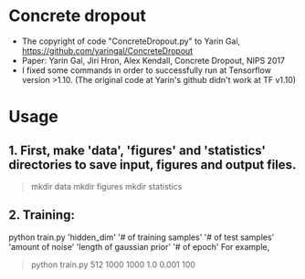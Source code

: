 # Concrete dropout 

* The copyright of code "ConcreteDropout.py" to Yarin Gal, https://github.com/yaringal/ConcreteDropout 
* Paper: Yarin Gal, Jiri Hron, Alex Kendall, Concrete Dropout, NIPS 2017
* I fixed some commands in order to successfully run at Tensorflow version >1.10. (The original code at Yarin's github didn't work at TF v1.10)


# Usage
## 1. First, make 'data', 'figures' and 'statistics' directories to save input, figures and output files.

> mkdir data
> mkdir figures
> mkdir statistics

## 2. Training: 

python train.py 'hidden_dim' '# of training samples' '# of test samples' 'amount of noise' 'length of gaussian prior' '# of epoch'
For example,
> python train.py 512 1000 1000 1.0 0.001 100
